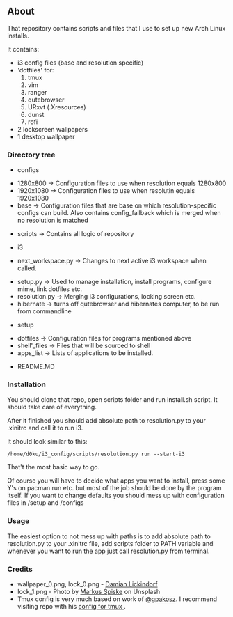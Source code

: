 ## About
That repository contains scripts and files that I use to set up new Arch Linux installs.

It contains:

+ i3 config files (base and resolution specific)
+ 'dotfiles' for:
  1. tmux
  2. vim
  3. ranger
  4. qutebrowser
  5. URxvt (.Xresources)
  6. dunst
  7. rofi
+ 2 lockscreen wallpapers
+ 1 desktop wallpaper

### Directory tree

+ configs
 - 1280x800 -> Configuration files to use when resolution equals 1280x800
 - 1920x1080 -> Configuration files to use when resolutin equals 1920x1080
 - base -> Configuration files that are base on which resolution-specific configs can build. Also contains config\_fallback which is merged when no resolution is matched
+ scripts -> Contains all logic of repository
 - i3
  * next\_workspace.py -> Changes to next active i3 workspace when called.
 - setup.py -> Used to manage installation, install programs, configure mime, link dotfiles etc.
 - resolution.py -> Merging i3 configurations, locking screen etc.
 - hibernate -> turns off qutebrowser and hibernates computer, to be run from commandline
+ setup
 - dotfiles -> Configuration files for programs mentioned above
 - shell'_files -> Files that will be sourced to shell
 - apps_list -> Lists of applications to be installed.
+ README.MD

### Installation
You should clone that repo, open scripts folder and run install.sh script. It should take care of everything.

After it finished you should add absolute path to resolution.py to your .xinitrc and call it to run i3.

It should look similar to this:

`/home/d0ku/i3_config/scripts/resolution.py run --start-i3`

That't the most basic way to go.

Of course you will have to decide what apps you want to install, press some Y's on pacman run etc. but most of the job should be done by the program itself. If you want to change defaults you should mess up with configuration files in /setup and /configs

### Usage
The easiest option to not mess up with paths is to add absolute path to resolution.py to your .xinitrc file, add scripts folder to PATH variable and whenever you want to run the app just call resolution.py from terminal.

### Credits
- wallpaper\_0.png, lock\_0.png - [Damian Lickindorf](https://www.instagram.com/lickindorf_fotografia/)
- lock\_1.png -  Photo by [Markus Spiske](https://unsplash.com/@markusspiske) on Unsplash
- Tmux config is very much based on work of [@gpakosz](https://github.com/gpakosz/). I recommend visiting repo with his [config for tmux ](https://github.com/gpakosz/.tmux).
